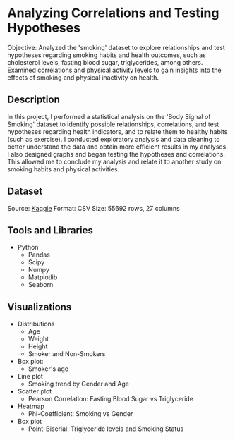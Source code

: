 # Analyzing Correlations and Testing Hypotheses

Objective: Analyzed the 'smoking' dataset to explore relationships and test hypotheses regarding smoking habits and health outcomes, such as cholesterol levels, fasting blood sugar,  triglycerides, among others. Examined correlations and physical activity levels to gain insights into the effects of smoking and physical inactivity on health.


## Description

In this project, I performed a statistical analysis on the 'Body Signal of Smoking' dataset to identify possible relationships, correlations, and test hypotheses regarding health indicators, and to relate them to healthy habits (such as exercise). I conducted exploratory analysis and data cleaning to better understand the data and obtain more efficient results in my analyses. I also designed graphs and began testing the hypotheses and correlations. This allowed me to conclude my analysis and relate it to another study on smoking habits and physical activities.

## Dataset

Source: [Kaggle](smoking.csv)
Format: CSV
Size: 55692 rows, 27 columns

## Tools and Libraries
- Python
  - Pandas
  - Scipy
  - Numpy
  - Matplotlib
  - Seaborn

## Visualizations
- Distributions
    - Age
    - Weight
    - Height
    - Smoker and Non-Smokers
- Box plot:
    - Smoker's age
- Line plot
    - Smoking trend by Gender and Age
- Scatter plot
    - Pearson Correlation: Fasting Blood Sugar vs Triglyceride
- Heatmap
    - Phi-Coefficient: Smoking vs Gender
- Box plot
    - Point-Biserial: Triglyceride levels and Smoking Status


















